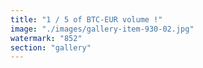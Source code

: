 ```yaml
---
title: "1 / 5 of BTC-EUR volume !"
image: "./images/gallery-item-930-02.jpg"
watermark: "852"
section: "gallery"
---
```

